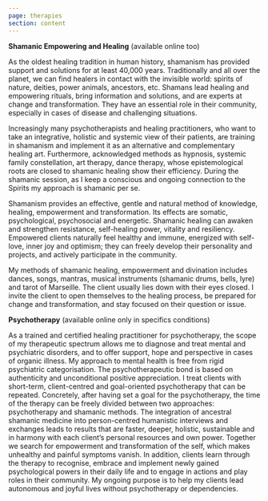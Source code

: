 ```yaml
---
page: therapies
section: content
---
```

**Shamanic Empowering and Healing** (available online too) 

As the oldest healing tradition in human history, shamanism has provided support and solutions for at least 40,000 years. Traditionally and all over the planet, we can find healers in contact with the invisible world: spirits of nature, deities, power animals, ancestors, etc. Shamans lead healing and empowering rituals, bring information and solutions, and are experts at change and transformation. They have an essential role in their community, especially in cases of disease and challenging situations.

Increasingly many psychotherapists and healing practitioners, who want to take an integrative, holistic and systemic view of their patients, are training in shamanism and implement it as an alternative and complementary healing art. Furthermore, acknowledged methods as hypnosis, systemic family constellation, art therapy, dance therapy, whose epistemological roots are closed to shamanic healing show their efficiency. During the shamanic session, as I keep a conscious and ongoing connection to the Spirits my approach is shamanic per se.

Shamanism provides an effective, gentle and natural method of knowledge, healing, empowerment and transformation. Its effects are somatic, psychological, psychosocial and energetic. Shamanic healing can awaken and strengthen resistance, self-healing power, vitality and resiliency. Empowered clients naturally feel healthy and immune, energized with self-love, inner joy and optimism; they can freely develop their personality and projects, and actively participate in the community.

My methods of shamanic healing, empowerment and divination includes dances, songs, mantras, musical instruments (shamanic drums, bells, lyre) and tarot of Marseille. The client usually lies down with their eyes closed. I invite the client to open themselves to the healing process, be prepared for change and transformation, and stay focused on their question or issue.

**Psychotherapy** (available online only in specifics conditions) 

As a trained and certified healing practitioner for psychotherapy, the scope of my therapeutic spectrum allows me to diagnose and treat mental and psychiatric disorders, and to offer support, hope and perspective in cases of organic illness. My approach to mental health is free from rigid psychiatric categorisation. The psychotherapeutic bond is based on authenticity and unconditional positive appreciation. I treat clients with short-term, client-centred and goal-oriented psychotherapy that can be repeated. Concretely, after having set a goal for the psychotherapy, the time of the therapy can be freely divided between two approaches: psychotherapy and shamanic methods. The integration of ancestral shamanic medicine into person-centred humanistic interviews and exchanges leads to results that are faster, deeper, holistic, sustainable and in harmony with each client’s personal resources and own power. Together we search for empowerment and transformation of the self, which makes unhealthy and painful symptoms vanish. In addition, clients learn through the therapy to recognise, embrace and implement newly gained psychological powers in their daily life and to engage in actions and play roles in their community. My ongoing purpose is to help my clients lead autonomous and joyful lives without psychotherapy or dependencies.